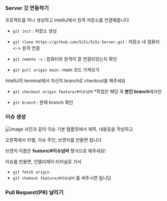### Server 깃 연동하기

프로젝트를 하나 생성하고 IntelliJ에서 원격 저장소를 연결해줍니다

* ```git init``` : 저장소 생성

* ```git clone https://github.com/5i5i/5i5i-Server.git``` : 저장소 내 컴퓨터 <-> 원격 연결

* ```git remote -v``` : 컴퓨터와 원격이 잘 연결되었는지 확인

* ```git pull origin main``` : main 코드 가져오기
  
IntelliJ의 terminal에서 자신의 branch로 checkout을 해주세요

* ```git checkout origin feature/#이슈넘버```
*작업은 해당 꼭 **본인 branch**에서만 

* ```git branch``` : 현재 branch 확인

### 이슈 생성
![image](https://github.com/user-attachments/assets/8ab5ab55-7165-44fb-8d46-83e2db54beb2)
사진과 같이 이슈 기본 템플릿에서 제목, 내용등을 작성하고

오른쪽에서 라벨, 이슈 주인, 브랜치를 만들면 됩니다


브랜치 이름은 **feature/#이슈넘버** 형식으로 해주세요!


이슈를 만들면, 인텔리제이 터미널로 가서
* ```git fetch origin```
* ```git chekout feature/#이슈넘버```
를 써주시면 됩니당

### Pull Request(PR) 날리기
